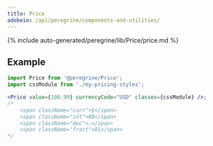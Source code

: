 ```yaml
---
title: Price
adobeio: /api/peregrine/components-and-utilities/
---
```


<!--
The reference doc content is generated automatically from the source code.
To update this section, update the doc blocks in the source code
-->
{% include auto-generated/peregrine/lib/Price/price.md %}

## Example

```jsx
import Price from '@peregrine/Price';
import cssModule from './my-pricing-styles';

<Price value={100.99} currencyCode="USD" classes={cssModule} />;
/*
    <span className="curr">$</span>
    <span className="int">88</span>
    <span className="dec">.</span>
    <span className="fract">81</span>
*/
```
